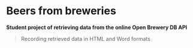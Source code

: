 # Beers from breweries

**Student project of retrieving data from the online Open Brewery DB API**

  > Recording retrieved data in HTML and Word formats
